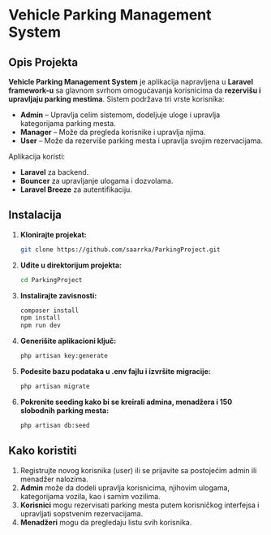 # Vehicle Parking Management System

## Opis Projekta

**Vehicle Parking Management System** je aplikacija napravljena u **Laravel framework-u** sa glavnom svrhom omogućavanja korisnicima da **rezervišu i upravljaju parking mestima**. Sistem podržava tri vrste korisnika:

- **Admin** – Upravlja celim sistemom, dodeljuje uloge i upravlja kategorijama parking mesta.
- **Manager** – Može da pregleda korisnike i upravlja njima.
- **User** – Može da rezerviše parking mesta i upravlja svojim rezervacijama.

Aplikacija koristi:

- **Laravel** za backend.
- **Bouncer** za upravljanje ulogama i dozvolama.
- **Laravel Breeze** za autentifikaciju.

## Instalacija

1. **Klonirajte projekat:**
   ```bash
   git clone https://github.com/saarrka/ParkingProject.git
2. **Uđite u direktorijum projekta:**

   ```bash
   cd ParkingProject
3. **Instalirajte zavisnosti:**

   ```bash
   composer install
   npm install
   npm run dev
   
4. **Generišite aplikacioni ključ:**

   ```bash
   php artisan key:generate

5. **Podesite bazu podataka u .env fajlu i izvršite migracije:**

   ```bash
   php artisan migrate
6. **Pokrenite seeding kako bi se kreirali admina, menadžera i 150 slobodnih parking mesta:**

   ```bash
   php artisan db:seed

## Kako koristiti

1. Registrujte novog korisnika (user) ili se prijavite sa postojećim admin ili menadžer nalozima.
2. **Admin** može da dodeli upravlja korisnicima, njihovim ulogama, kategorijama vozila, kao i samim vozilima.
3. **Korisnici** mogu rezervisati parking mesta putem korisničkog interfejsa i upravljati sopstvenim rezervacijama.
4. **Menadžeri** mogu da pregledaju listu svih korisnika.

